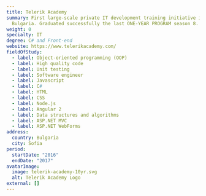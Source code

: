 ```yaml
---
title: Telerik Academy
summary: First large-scale private IT development training initiative in
  Bulgaria. Graduated successfully the last ONE-YEAR PROGRAM season 8.
weight: 0
specialty: IT
degree: C# and Front-end
website: https://www.telerikacademy.com/
fieldOfStudy:
  - label: Object-oriented programming (OOP)
  - label: High quality code
  - label: Unit testing
  - label: Software engineer
  - label: Javascript
  - label: C#
  - label: HTML
  - label: CSS
  - label: Node.js
  - label: Angular 2
  - label: Data structures and algorithms
  - label: ASP.NET MVC
  - label: ASP.NET WebForms
address:
  country: Bulgaria
  city: Sofia
period:
  startDate: "2016"
  endDate: "2017"
avatarImage:
  image: telerik-academy-10yr.svg
  alt: Telerik Academy Logo
external: []
---
```

